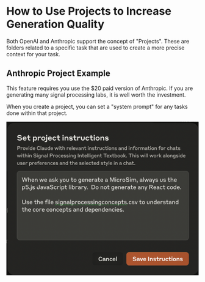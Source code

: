 # How to Use Projects to Increase Generation Quality

Both OpenAI and Anthropic support the concept of "Projects".  These
are folders related to a specific task that are used to create a more
precise context for your task.

## Anthropic Project Example

This feature requires you use the $20 paid version of Anthropic.  If you are generating many signal processing labs, it is well worth the investment.

When you create a project, you can set a "system prompt" for any tasks done within that project.

![](project-instructions.png)
